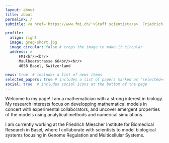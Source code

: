```yaml
---
layout: about
title: about
permalink: /
subtitle: <a href='https://www.fmi.ch/'>Staff scientist</a>. Friedrich Miescher Institute for Biomedical Research, Basel.

profile:
  align: right
  image: greg-short.jpg
  image_circular: false # crops the image to make it circular
  address: >
      FMI<br/><br/>
      Maulbeerstrasse 66<br/><br/>
      4058 Basel, Switzerland

news: true  # includes a list of news items
selected_papers: true # includes a list of papers marked as "selected={true}"
social: true  # includes social icons at the bottom of the page
---
```

Welcome to my page! I am a mathematician with a strong interest in biology. My research interests focus on developping mathematical models in concert with experimental collaborators, and uncover emergent properties of the models using analytical methods and numerical simulations.

I am currently working at the Friedrich Miescher Institute for Biomedical Research in Basel, where I collaborate with scientists to model biological systems focusing in Genome Regulation and Multicellular Systems. 

<!-- 
Write your biography here. Tell the world about yourself. Link to your favorite [subreddit](http://reddit.com). You can put a picture in, too. The code is already in, just name your picture `prof_pic.jpg` and put it in the `img/` folder.

Put your address / P.O. box / other info right below your picture. You can also disable any these elements by editing `profile` property of the YAML header of your `_pages/about.md`. Edit `_bibliography/papers.bib` and Jekyll will render your [publications page](/al-folio/publications/) automatically.

Link to your social media connections, too. This theme is set up to use [Font Awesome icons](http://fortawesome.github.io/Font-Awesome/) and [Academicons](https://jpswalsh.github.io/academicons/), like the ones below. Add your Facebook, Twitter, LinkedIn, Google Scholar, or just disable all of them. -->
